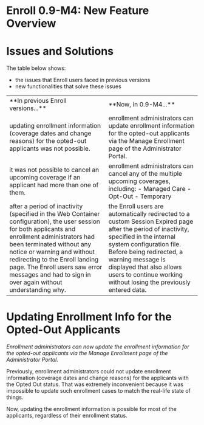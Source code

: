 # Enroll 0.9-M4: New Feature Overview #

# Issues and Solutions #
The table below shows:

- the issues that Enroll users faced in previous versions
- new functionalities that solve these issues


<table>
	<tr>
		<td>
      **In previous Enroll versions...**
    </td>
		<td>
			**Now, in 0.9-M4...**
		</tr>
	<tr>
		<td>updating enrollment information (coverage dates and change reasons)
    for the opted-out applicants was not possible.</td>
		<td>enrollment administrators can update enrollment information for the opted-out applicants via the Manage Enrollment page of the Administrator Portal.
	</tr>
	<tr>
		<td>
			it was not possible to cancel an upcoming coverage if an applicant had more than one of them.
		</td>
		<td>
		enrollment administrators can cancel any of the multiple upcoming coverages, including:
		- Managed Care
		- Opt-Out
		- Temporary
		</td>
	</tr>
	<tr>
		<td>
			after a period of inactivity (specified in the Web Container configuration), the user session for both applicants and enrollment administrators had been terminated without any notice or warning and without redirecting to the Enroll landing page. The Enroll users saw error messages and had to sign in over again without understanding why.
		</td>
		<td>
			the Enroll users are automatically redirected to a custom Session Expired page after the period of inactivity, specified in the internal system configuration file. Before being redirected, a warning message is displayed that also allows users to continue working without losing the previously entered data.
		</td>
	</tr>
</table>

# Updating Enrollment Info for the Opted-Out Applicants #
*Enrollment administrators can now update the enrollment information for the opted-out applicants via the Manage Enrollment page of the Administrator Portal.*

Previously, enrollment administrators could not update enrollment information (coverage dates and change reasons) for the applicants with the Opted Out status. That was extremely inconvenient because it was impossible to update such enrollment cases to match the real-life state of things.

Now, updating the enrollment information is possible for most of the applicants, regardless of their enrollment status.
